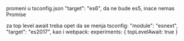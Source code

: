 promeni u tsconfig.json "target": "es6", da ne bude es5, inace nemas Promise

za top level await treba opet da se menja tsconfig:
    "module": "esnext",
    "target": "es2017",
kao i webpack:
 experiments: {
    topLevelAwait: true
  }